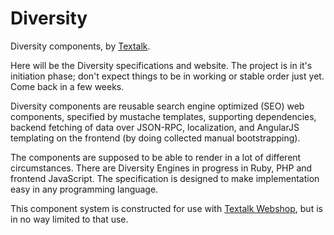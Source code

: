 Diversity
=========

Diversity components, by [Textalk](http://www.textalk.com/).

Here will be the Diversity specifications and website.  The project is in it's initiation phase;
don't expect things to be in working or stable order just yet.  Come back in a few weeks.

Diversity components are reusable search engine optimized (SEO) web components, specified by
mustache templates, supporting dependencies, backend fetching of data over JSON-RPC, localization,
and AngularJS templating on the frontend (by doing collected manual bootstrapping).

The components are supposed to be able to render in a lot of different circumstances.  There are
Diversity Engines in progress in Ruby, PHP and frontend JavaScript.  The specification is designed
to make implementation easy in any programming language.

This component system is constructed for use with [Textalk Webshop](http://www.textalk.com/webshop),
but is in no way limited to that use.

